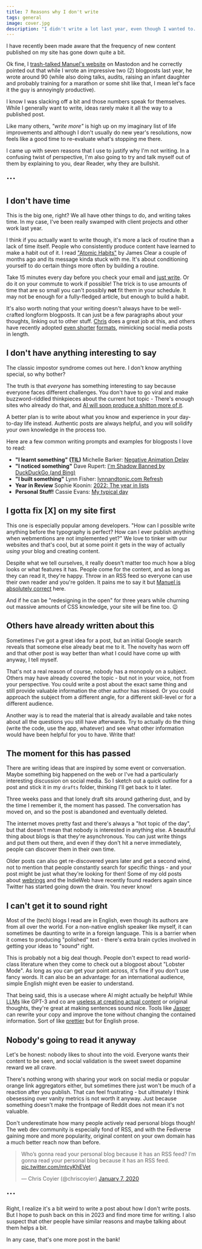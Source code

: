 ```yaml
---
title: 7 Reasons why I don't write
tags: general
image: cover.jpg
description: "I didn't write a lot last year, even though I wanted to. Here are the things I tell myself that keep me from writing, and why they are probably bullshit."
---
```


<p class="lead">I have recently been made aware that the frequency of new content published on my site has gone down quite a bit.</p>

Ok fine, I [trash-talked Manuel's website](https://front-end.social/@matuzo/109768438608948867) on Mastodon and he correctly pointed out that while I wrote an impressive two (2) blogposts last year, he wrote around 90 (while also doing talks, audits, raising an infant daughter and probably training for a marathon or some shit like that, I mean let's face it the guy is annoyingly productive).

I know I was slacking off a bit and those numbers speak for themselves. While I generally want to write, ideas rarely make it all the way to a published post.

Like many others, _"write more"_ is high up on my imaginary list of life improvements and although I don't usually do new year's resolutions, now feels like a good time to re-evaluate what's stopping me there.

I came up with seven reasons that I use to justify why I'm not writing. In a confusing twist of perspective, I'm also going to try and talk myself out of them by explaining to you, dear Reader, why they are bullshit.

<div class="u-align-center" aria-hidden="true" style="font-size:2em">···</div>

## I don't have time

This is the big one, right? We all have other things to do, and writing takes time. In my case, I've been really swamped with client projects and other work last year.

I think if you actually want to write though, it's more a lack of routine than a lack of time itself. People who consistently produce content have learned to make a habit out of it. I read ["Atomic Habits"](https://jamesclear.com/atomic-habits) by James Clear a couple of months ago and its message kinda stuck with me. It's about conditioning yourself to do certain things more often by building a routine.

Take 15 minutes every day before you check your email and [just write](https://www.sarasoueidan.com/desk/just-write/). Or do it on your commute to work if possible! The trick is to use amounts of time that are so small you can't possibly **not** fit them in your schedule. It may not be enough for a fully-fledged article, but enough to build a habit.

It's also worth noting that your writing doesn't always have to be well-crafted longform blogposts. It can just be a few paragraphs about your thoughts, linking out to other stuff. [Chris](https://chriscoyier.net/) does a great job at this, and others have recently adopted [even shorter](https://nerdy.dev/) [formats](https://jhey.dev/), mimicking social media posts in length.

## I don't have anything interesting to say

The classic impostor syndrome comes out here. I don't know anything special, so why bother?

The truth is that _everyone_ has something interesting to say because everyone faces different challenges. You don't have to go viral and make buzzword-riddled thinkpieces about the current hot topic - There's enough sites who already do that, and [AI will soon produce a shitton more of it](https://maggieappleton.com/ai-dark-forest).

A better plan is to write about what you know and experience in your day-to-day life instead. Authentic posts are always helpful, and you will solidify your own knowledge in the process too.

Here are a few common writing prompts and examples for blogposts I love to read:

-   **"I learnt something" (<abbr title="Today I learned">TIL</abbr>)**
    Michelle Barker: [Negative Animation Delay](https://css-irl.info/quick-tip-negative-animation-delay/)
-   **"I noticed something"**
    Dave Rupert: [I'm Shadow Banned by DuckDuckGo (and Bing)](https://daverupert.com/2023/01/shadow-banned-by-duckduckgo-and-bing/)
-   **"I built something"**
    Lynn Fisher: [lynnandtonic.com Refresh](https://lynnandtonic.com/thoughts/entries/case-study-2022-refresh/)
-   **Year in Review**
    Sophie Koonin: [2022: The year in lists](https://localghost.dev/blog/2022-the-year-in-lists/)
-   **Personal Stuff!**
    Cassie Evans: [My typical day](https://www.cassie.codes/posts/my-typical-day/)

## I gotta fix [X] on my site first

This one is especially popular among developers. "How can I possible write anything before the typography is perfect? How can I ever publish anything when webmentions are not implemented yet?" We love to tinker with our websites and that's cool, but at some point it gets in the way of actually _using_ your blog and creating content.

Despite what we tell ourselves, it really doesn't matter too much how a blog looks or what features it has. People come for the content, and as long as they can read it, they're happy. Throw in an RSS feed so everyone can use their own reader and you're golden. It pains me to say it but [Manuel is absolutely correct](https://front-end.social/@matuzo/109768438608948867) here.

And if he can be "redesigning in the open" for three years while churning out massive amounts of CSS knowledge, your site will be fine too. 😉

## Others have already written about this

Sometimes I've got a great idea for a post, but an initial Google search reveals that someone else already beat me to it. The novelty has worn off and that other post is way better than what I could have come up with anyway, I tell myself.

That's not a real reason of course, nobody has a monopoly on a subject. Others may have already covered the topic - but not in your voice, not from your perspective. You could write a post about the exact same thing and still provide valuable information the other author has missed. Or you could approach the subject from a different angle, for a different skill-level or for a different audience.

Another way is to read the material that is already available and take notes about all the questions you still have afterwards. Try to actually do the thing (write the code, use the app, whatever) and see what other information would have been helpful for you to have. Write that!

## The moment for this has passed

There are writing ideas that are inspired by some event or conversation. Maybe something big happened on the web or I've had a particularly interesting discussion on social media. So I sketch out a quick outline for a post and stick it in my `drafts` folder, thinking I'll get back to it later.

Three weeks pass and that lonely draft sits around gathering dust, and by the time I remember it, the moment has passed. The conversation has moved on, and so the post is abandoned and eventually deleted.

The internet moves pretty fast and there's always a "hot topic of the day", but that doesn't mean that nobody is interested in anything else. A beautiful thing about blogs is that they're asynchronous. You can just write things and put them out there, and even if they don't hit a nerve immediately, people can discover them in their own time.

Older posts can also get re-discovered years later and get a second wind, not to mention that people constantly search for specific things - and your post might be just what they're looking for then! Some of my old posts about [webrings](/blog/webring-kit/) and the IndieWeb have recently found readers again since Twitter has started going down the drain. You never know!

## I can't get it to sound right

Most of the (tech) blogs I read are in English, even though its authors are from all over the world. For a non-native english speaker like myself, it can sometimes be daunting to write in a foreign language. This is a barrier when it comes to producing "polished" text - there's extra brain cycles involved in getting your ideas to "sound" right.

This is probably not a big deal though. People don't expect to read world-class literature when they come to check out a blogpost about "Lobster Mode". As long as you can get your point across, it's fine if you don't use fancy words. It can also be an advantage: for an international audience, simple English might even be easier to understand.

That being said, this is a usecase where AI might actually be helpful! While <abbr title="Large Language Models">LLMs</abbr> like GPT-3 and co are [useless at creating actual content](https://themarkup.org/hello-world/2023/01/28/decoding-the-hype-about-ai) or original thoughts, they're great at making sentences sound nice. Tools like [Jasper](https://www.jasper.ai/) can rewrite your copy and improve the tone without changing the contained information. Sort of like [prettier](https://prettier.io/) but for English prose.

## Nobody's going to read it anyway

Let's be honest: nobody likes to shout into the void. Everyone wants their content to be seen, and social validation is the sweet sweet dopamine reward we all crave.

There's nothing wrong with sharing your work on social media or popular orange link aggregators either, but sometimes there just won't be much of a reaction after you publish. That can feel frustrating - but ultimately I think obesessing over vanity metrics is not worth it anyway. Just because something doesn't make the frontpage of Reddit does not mean it's not valuable.

Don't underestimate how many people actively read personal blogs though! The web dev community is especially fond of RSS, and with the Fediverse gaining more and more popularity, original content on your own domain has a much better reach now than before.

<blockquote class="twitter-tweet"><p lang="en" dir="ltr">Who’s gonna read your personal blog because it has an RSS feed? I’m gonna read your personal blog because it has an RSS feed. <a href="https://t.co/mtcyKhEVet">pic.twitter.com/mtcyKhEVet</a></p>&mdash; Chris Coyier (@chriscoyier) <a href="https://twitter.com/chriscoyier/status/1214606808125341696?ref_src=twsrc%5Etfw">January 7, 2020</a></blockquote>

<div class="u-align-center" aria-hidden="true" style="font-size:2em">···</div>

Right, I realize it's a bit weird to write a post about how I don't write posts. But I hope to push back on this in 2023 and find more time for writing. I also suspect that other people have similar reasons and maybe talking about them helps a bit.

In any case, that's one more post in the bank!
